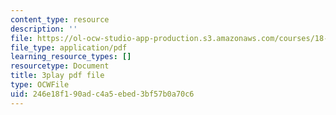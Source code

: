```yaml
---
content_type: resource
description: ''
file: https://ol-ocw-studio-app-production.s3.amazonaws.com/courses/18-06sc-linear-algebra-fall-2011/246e18f190adc4a5ebed3bf57b0a70c6_HgC1l_6ySkc.pdf
file_type: application/pdf
learning_resource_types: []
resourcetype: Document
title: 3play pdf file
type: OCWFile
uid: 246e18f1-90ad-c4a5-ebed-3bf57b0a70c6
---
```

